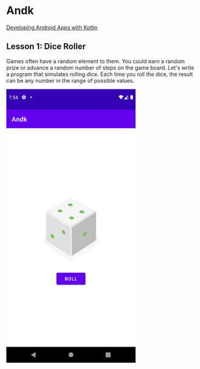 # Andk

[Developing Android Apps with Kotlin](https://classroom.udacity.com/courses/ud9012)

## Lesson 1: Dice Roller
Games often have a random element to them. You could earn a random prize or advance a random number
of steps on the game board. Let's write a program that simulates rolling dice. Each time you roll
the dice, the result can be any number in the range of possible values.

<img src="Screenshot_1626447277.png" alt="Screenshot of the app" width="341" height="720">
